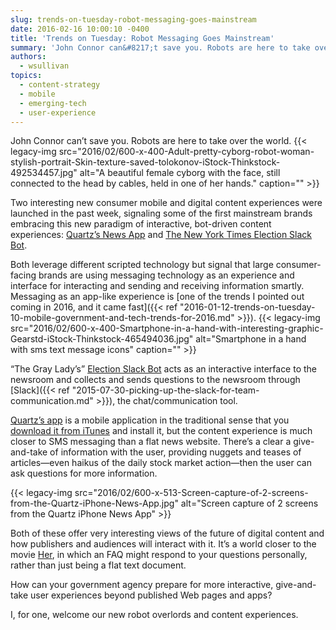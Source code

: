 ```yaml
---
slug: trends-on-tuesday-robot-messaging-goes-mainstream
date: 2016-02-16 10:00:10 -0400
title: 'Trends on Tuesday: Robot Messaging Goes Mainstream'
summary: 'John Connor can&#8217;t save you. Robots are here to take over the world. Two interesting new consumer mobile and digital content experiences were launched in the past week, signaling some of the first mainstream brands embracing this new paradigm of interactive, bot-driven content experiences: Quartz&#8217;s News App and The New York Times Election Slack Bot. Both'
authors:
  - wsullivan
topics:
  - content-strategy
  - mobile
  - emerging-tech
  - user-experience
---
```


John Connor can&#8217;t save you. Robots are here to take over the world. {{< legacy-img src="2016/02/600-x-400-Adult-pretty-cyborg-robot-woman-stylish-portrait-Skin-texture-saved-tolokonov-iStock-Thinkstock-492534457.jpg" alt="A beautiful female cyborg with the face, still connected to the head by cables, held in one of her hands." caption="" >}} 

Two interesting new consumer mobile and digital content experiences were launched in the past week, signaling some of the first mainstream brands embracing this new paradigm of interactive, bot-driven content experiences: [Quartz&#8217;s News App](http://qz.com/613700/its-here-quartzs-first-news-app-for-iphone/) and [The New York Times Election Slack Bot](http://www.niemanlab.org/2016/02/the-new-york-times-launches-a-slack-2016-election-bot-that-accepts-questions-from-readers/).

Both leverage different scripted technology but signal that large consumer-facing brands are using messaging technology as an experience and interface for interacting and sending and receiving information smartly. Messaging as an app-like experience is [one of the trends I pointed out coming in 2016, and it came fast]({{< ref "2016-01-12-trends-on-tuesday-10-mobile-government-and-tech-trends-for-2016.md" >}}). {{< legacy-img src="2016/02/600-x-400-Smartphone-in-a-hand-with-interesting-graphic-Gearstd-iStock-Thinkstock-465494036.jpg" alt="Smartphone in a hand with sms text message icons" caption="" >}} 

&#8220;The Gray Lady&#8217;s&#8221; [Election Slack Bot](http://www.nytimes.com/interactive/2016/us/politics/election-bot.html) acts as an interactive interface to the newsroom and collects and sends questions to the newsroom through [Slack]({{< ref "2015-07-30-picking-up-the-slack-for-team-communication.md" >}}), the chat/communication tool.

[Quartz’s app](http://qz.com/613700/its-here-quartzs-first-news-app-for-iphone/) is a mobile application in the traditional sense that you [download it from iTunes](http://qz.com/613700/its-here-quartzs-first-news-app-for-iphone/) and install it, but the content experience is much closer to SMS messaging than a flat news website. There’s a clear a give-and-take of information with the user, providing nuggets and teases of articles—even haikus of the daily stock market action—then the user can ask questions for more information.

{{< legacy-img src="2016/02/600-x-513-Screen-capture-of-2-screens-from-the-Quartz-iPhone-News-App.jpg" alt="Screen capture of 2 screens from the Quartz iPhone News App" >}}

Both of these offer very interesting views of the future of digital content and how publishers and audiences will interact with it. It’s a world closer to the movie [Her](http://www.imdb.com/title/tt1798709/), in which an FAQ might respond to your questions personally, rather than just being a flat text document.

How can your government agency prepare for more interactive, give-and-take user experiences beyond published Web pages and apps?

I, for one, welcome our new robot overlords and content experiences.